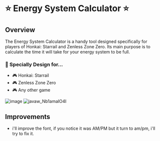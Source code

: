 # ⭐ Energy System Calculator ⭐

## Overview
The Energy System Calculator is a handy tool designed specifically for players of Honkai: Starrail and Zenless Zone Zero. 
Its main purpose is to calculate the time it will take for your energy system to be full.

### 🩵 Specially Design for...
* 🎮 Honkai: Starrail
* 🎮 Zenless Zone Zero
* 🎮 Any other game

![image](https://github.com/user-attachments/assets/36ae5eee-bb8c-496d-98c7-88c48f435bab)
![javaw_Nb1amaIO4I](https://github.com/user-attachments/assets/3a5cc016-120d-4d56-9ac2-677e61b267b2)

## Improvements
* i'll improve the font, if you notice it was AM/PM but it turn to am/pm, i'll try to fix it.
